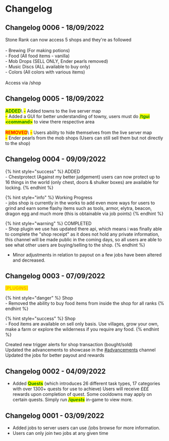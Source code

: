 # Changelog

## Changelog 0006 - 18/09/2022

Stone Rank can now access 5 shops and they're as followed\
\
\- Brewing (For making potions)\
\- Food (All food items - vanilla)\
\- Mob Drops (SELL ONLY, Ender pearls removed)\
\- Music Discs (ALL available to buy only)\
\- Colors (All colors with various items)\
\
Access via /shop&#x20;



## Changelog 0005 - 18/09/2022

<mark style="color:green;">**ADDED**</mark>\ <mark style="color:green;">**-**</mark> Added towns to the live server map\
<mark style="color:green;">**-**</mark> Added a GUI for better understanding of towny, users must do <mark style="color:green;">**/tgui \<command>**</mark> to view there respective area\
\
<mark style="color:red;">**REMOVED**</mark>\ <mark style="color:red;">**-**</mark> Users ability to hide <mark style="color:red;"></mark> themselves from the live server map\
<mark style="color:red;">**-**</mark> Ender pearls from the mob shops (Users can still sell them but not directly to the shop)

## Changelog 0004 - 09/09/2022

{% hint style="success" %}
ADDED\
\- Chestprotect (Against my better judgement) users can now protect up to 16 things in the world (only chest, doors & shulker boxes) are available for locking.&#x20;
{% endhint %}

{% hint style="info" %}
Working Progress\
\- jobs shop is currently in the works to add even more ways for users to grind and earn some flashy items such as tools, armor, elytra, beacon, dragon egg and much more (this is obtainable via job points)&#x20;
{% endhint %}

{% hint style="warning" %}
COMPLETED\
\- Shop plugin we use has updated there api, which means i was finally able to complete the "shop receipt" as it does not hold any private information, this channel will be made public in the coming days, so all users are able to see what other users are buying/selling to the shop.&#x20;
{% endhint %}

* Minor adjustments in relation to payout on  a few jobs have been altered and decreased.&#x20;

## Changelog 0003 - 07/09/2022

<mark style="color:orange;">**\[PLUGINS]**</mark>

{% hint style="danger" %}
Shop \
\- Removed the ability to buy food items from inside the shop for all ranks
{% endhint %}

{% hint style="success" %}
Shop \
\- Food items are available on sell only basis. Use villages, grow your own, make a farm or explore the wilderness if you require any food.
{% endhint %}

Created new trigger alerts for shop transaction (bought/sold) \
Updated the advancements to showcase in the [#advancements](https://discordapp.com/channels/233745341793566724/1015580402812985406) channel\
Updated the jobs for better payout and rewards

## Changelog 0002 - 04/09/2022

* Added <mark style="color:green;">**Quests**</mark> (which introduces 26 different task types, 17 categories with over 1300+ quests for use to achieve) Users will receive £££ rewards upon completion of quest. Some cooldowns may apply on certain quests. Simply run _<mark style="color:green;">**/quests**</mark>_ in-game to view more.

## Changelog 0001 - 03/09/2022

* Added jobs to server users can use /jobs browse for more information.&#x20;
* Users can only join two jobs at any given time



